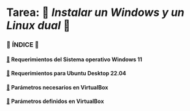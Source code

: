 # **Tarea:** :floppy_disk: *Instalar un Windows y un Linux dual* :floppy_disk:

### :round_pushpin: **ÍNDICE** :round_pushpin:

#### [:pushpin:](practica1/Windows/requerimientos/README.md) **Requerimientos del Sistema operativo Windows 11**
#### [:pushpin:](practica1/requerimientosUbuntu/README.md) **Requerimientos para Ubuntu Desktop 22.04**
#### [:pushpin:](practica1/parametrosNecesarios/README.md) **Parámetros necesarios en VirtualBox**
#### [:pushpin:](practica1/parametrosDefinidos/README.md) **Parámetros definidos en VirtualBox**
